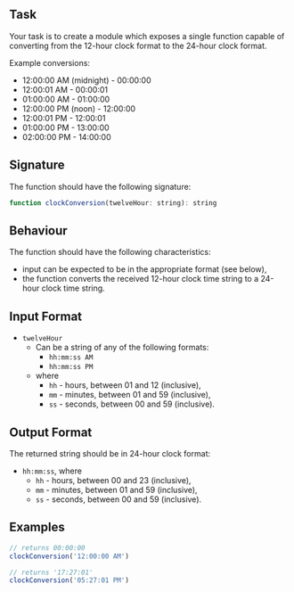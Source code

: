 ## Task

Your task is to create a module which exposes a single function capable of converting from the 12-hour clock format to the 24-hour clock format.

Example conversions:

  * 12:00:00 AM (midnight) - 00:00:00
  * 12:00:01 AM - 00:00:01
  * 01:00:00 AM - 01:00:00
  * 12:00:00 PM (noon) - 12:00:00
  * 12:00:01 PM - 12:00:01
  * 01:00:00 PM - 13:00:00
  * 02:00:00 PM - 14:00:00

## Signature

The function should have the following signature:

~~~~JavaScript
function clockConversion(twelveHour: string): string
~~~~

## Behaviour

The function should have the following characteristics:

  * input can be expected to be in the appropriate format (see below),
  * the function converts the received 12-hour clock time string to a 24-hour clock time string.

## Input Format

  * `twelveHour`
    * Can be a string of any of the following formats:
      * `hh:mm:ss AM`
      * `hh:mm:ss PM`
    * where
      * `hh` - hours, between 01 and 12 (inclusive),
      * `mm` - minutes, between 01 and 59 (inclusive),
      * `ss` - seconds, between 00 and 59 (inclusive).

## Output Format

The returned string should be in 24-hour clock format:

  * `hh:mm:ss`, where
    * `hh` - hours, between 00 and 23 (inclusive),
    * `mm` - minutes, between 01 and 59 (inclusive),
    * `ss` - seconds, between 00 and 59 (inclusive).
  
## Examples

~~~~JavaScript
// returns 00:00:00
clockConversion('12:00:00 AM')

// returns '17:27:01'
clockConversion('05:27:01 PM')
~~~~
